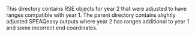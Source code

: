 This directory contains RSE objects for year 2 that were adjusted to have ranges
compatible with year 1. The parent directory contains slightly adjusted SPEAQeasy
outputs where year 2 has ranges additional to year 1 and some incorrect end
coordinates.
